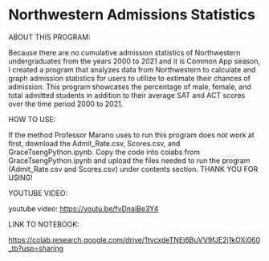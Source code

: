 
# Northwestern Admissions Statistics

ABOUT THIS PROGRAM:

Because there are no cumulative admission statistics of Northwestern undergraduates from the years 2000 to 2021 and it is Common App season, I created a program that analyzes data from Northwestern to calculate and graph admission statistics for users to utilize to estimate their chances of admission. This program showcases the percentage of male, female, and total admitted students in addition to their average SAT and ACT scores over the time period 2000 to 2021. 

HOW TO USE: 

If the method Professor Marano uses to run this program does not work at first, download the Admit_Rate.csv, Scores.csv, and GraceTsengPython.ipynb.  Copy the code into colabs from GraceTsengPython.ipynb and upload the files needed to run the program (Admit_Rate.csv and Scores.csv) under contents section. THANK YOU FOR USING!

YOUTUBE VIDEO:

youtube video: https://youtu.be/fvDnaiBe3Y4

LINK TO NOTEBOOK:

https://colab.research.google.com/drive/1tvcxdeTNEj6BuVV9fJE2j1kOXi060_tb?usp=sharing
